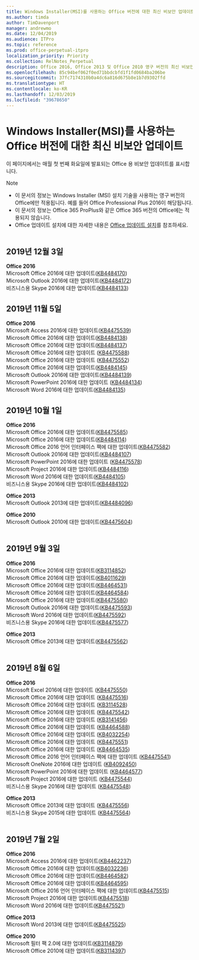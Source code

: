 ```yaml
---
title: Windows Installer(MSI)를 사용하는 Office 버전에 대한 최신 비보안 업데이트
ms.author: timda
author: TimDavenport
manager: andrewmo
ms.date: 12/04/2019
ms.audience: ITPro
ms.topic: reference
ms.prod: office-perpetual-itpro
localization_priority: Priority
ms.collection: RelNotes_Perpetual
description: Office 2016, Office 2013 및 Office 2010 영구 버전의 최신 비보안 업데이트 정보에 대한 링크를 IT 전문가에게 제공합니다.
ms.openlocfilehash: 85c94bef062f0ed71bbdcbfd1f1fd0684ba206be
ms.sourcegitcommit: 37fc7174310b0a4dc6a816d675b8e1b7d9302ffd
ms.translationtype: HT
ms.contentlocale: ko-KR
ms.lasthandoff: 12/03/2019
ms.locfileid: "39678650"
---
```

# <a name="latest-non-security-updates-for-versions-of-office-that-use-windows-installer-msi"></a>Windows Installer(MSI)를 사용하는 Office 버전에 대한 최신 비보안 업데이트

이 페이지에서는 매월 첫 번째 화요일에 발표되는 Office 용 비보안 업데이트를 표시합니다.

> [!NOTE]
> - 이 문서의 정보는 Windows Installer (MSI) 설치 기술을 사용하는 영구 버전의 Office에만 적용됩니다. 예를 들어 Office Professional Plus 2016이 해당됩니다.
> - 이 문서의 정보는 Office 365 ProPlus와 같은 Office 365 버전의 Office에는 적용되지 않습니다.
> - Office 업데이트 설치에 대한 자세한 내용은 [Office 업데이트 설치](https://support.office.com/article/2ab296f3-7f03-43a2-8e50-46de917611c5)를 참조하세요.
<br/><br/>

## <a name="december-3-2019"></a>2019년 12월 3일

**Office 2016**<br/>
Microsoft Office 2016에 대한 업데이트([KB4484170](https://support.microsoft.com/help/4484170)) <br/>
Microsoft Outlook 2016에 대한 업데이트([KB4484172](https://support.microsoft.com/help/4484172)) <br/>
비즈니스용 Skype 2016에 대한 업데이트([KB4484133](https://support.microsoft.com/help/4484133)) <br/>

## <a name="november-5-2019"></a>2019년 11월 5일

**Office 2016**<br/>
Microsoft Access 2016에 대한 업데이트([KB4475539](https://support.microsoft.com/help/4475539)) <br/>
Microsoft Office 2016에 대한 업데이트([KB4484138](https://support.microsoft.com/help/4484138)) <br/>
Microsoft Office 2016에 대한 업데이트([KB4484137](https://support.microsoft.com/help/4484137)) <br/>
Microsoft Office 2016에 대한 업데이트 ([KB4475588](https://support.microsoft.com/help/4475588)) <br/>
Microsoft Office 2016에 대한 업데이트 ([KB4475552](https://support.microsoft.com/help/4475552)) <br/>
Microsoft Office 2016에 대한 업데이트([KB4484145](https://support.microsoft.com/help/4484145)) <br/>
Microsoft Outlook 2016에 대한 업데이트([KB4484139](https://support.microsoft.com/help/4484139)) <br/>
Microsoft PowerPoint 2016에 대한 업데이트 ([KB4484134](https://support.microsoft.com/help/4484134)) <br/>
Microsoft Word 2016에 대한 업데이트([KB4484135](https://support.microsoft.com/help/4484135)) <br/>

## <a name="october-1-2019"></a>2019년 10월 1일

**Office 2016**<br/>
Microsoft Office 2016에 대한 업데이트([KB4475585](https://support.microsoft.com/help/4475585)) <br/> Microsoft Office 2016에 대한 업데이트([KB4484114](https://support.microsoft.com/help/4484114)) <br/>
Microsoft Office 2016 언어 인터페이스 팩에 대한 업데이트([KB4475582](https://support.microsoft.com/help/4475582))<br/>
Microsoft Outlook 2016에 대한 업데이트([KB4484107](https://support.microsoft.com/help/4484107)) <br/>
Microsoft PowerPoint 2016에 대한 업데이트 ([KB4475578](https://support.microsoft.com/help/4475578)) <br/>
Microsoft Project 2016에 대한 업데이트([KB4484116](https://support.microsoft.com/help/4484116)) <br/>
Microsoft Word 2016에 대한 업데이트([KB4484105](https://support.microsoft.com/help/4484105)) <br/>
비즈니스용 Skype 2016에 대한 업데이트([KB4484102](https://support.microsoft.com/help/4484102)) <br/>

**Office 2013**<br/>
Microsoft Outlook 2013에 대한 업데이트([KB4484096](https://support.microsoft.com/help/4484096))<br/>

**Office 2010**<br/>
Microsoft Outlook 2010에 대한 업데이트([KB4475604](https://support.microsoft.com/help/4475604))<br/><br/>

## <a name="september-3-2019"></a>2019년 9월 3일

**Office 2016**<br/>
Microsoft Office 2016에 대한 업데이트([KB3114852](https://support.microsoft.com/help/3114852))<br/>
Microsoft Office 2016에 대한 업데이트([KB4011629](https://support.microsoft.com/help/4011629))<br/>
Microsoft Office 2016에 대한 업데이트([KB4464531](https://support.microsoft.com/help/4464531))<br/>
Microsoft Office 2016에 대한 업데이트([KB4464584](https://support.microsoft.com/help/4464584))<br/>
Microsoft Office 2016에 대한 업데이트([KB4475580](https://support.microsoft.com/help/4475580))<br/>
Microsoft Outlook 2016에 대한 업데이트([KB4475593](https://support.microsoft.com/help/4475593))<br/>
Microsoft Word 2016에 대한 업데이트([KB4475592](https://support.microsoft.com/help/4475592))<br/>
비즈니스용 Skype 2016에 대한 업데이트([KB4475577](https://support.microsoft.com/help/4475577))<br/>

**Office 2013**<br/>
Microsoft Office 2013에 대한 업데이트([KB4475562](https://support.microsoft.com/help/4475562))<br/><br/>



## <a name="august-6-2019"></a>2019년 8월 6일

**Office 2016**<br/>
Microsoft Excel 2016에 대한 업데이트 ([KB4475550](https://support.microsoft.com/help/4475550))<br/>
Microsoft Office 2016에 대한 업데이트 ([KB4475516](https://support.microsoft.com/help/4475516))<br/>
Microsoft Office 2016에 대한 업데이트 ([KB3114528](https://support.microsoft.com/help/3114528))<br/>
Microsoft Office 2016에 대한 업데이트 ([KB4475542](https://support.microsoft.com/help/4475542))<br/>
Microsoft Office 2016에 대한 업데이트 ([KB3141456](https://support.microsoft.com/help/3141456))<br/>
Microsoft Office 2016에 대한 업데이트 ([KB4464588](https://support.microsoft.com/help/4464588))<br/>
Microsoft Office 2016에 대한 업데이트 ([KB4032254](https://support.microsoft.com/help/4032254))<br/>
Microsoft Office 2016에 대한 업데이트 ([KB4475551](https://support.microsoft.com/help/4475551))<br/>
Microsoft Office 2016에 대한 업데이트 ([KB4464535](https://support.microsoft.com/help/4464535))<br/>
Microsoft Office 2016 언어 인터페이스 팩에 대한 업데이트 ([KB4475541](https://support.microsoft.com/help/4475541))<br/>
Microsoft OneNote 2016에 대한 업데이트 ([KB4092450](https://support.microsoft.com/help/4092450))<br/>
Microsoft PowerPoint 2016에 대한 업데이트 ([KB4464577](https://support.microsoft.com/help/4464577))<br/>
Microsoft Project 2016에 대한 업데이트 ([KB4475544](https://support.microsoft.com/help/4475544))<br/>
비즈니스용 Skype 2016에 대한 업데이트 ([KB4475548](https://support.microsoft.com/help/4475548))<br/>

**Office 2013**<br/>
Microsoft Office 2013에 대한 업데이트 ([KB4475556](https://support.microsoft.com/help/4475556))<br/>
비즈니스용 Skype 2015에 대한 업데이트 ([KB4475564](https://support.microsoft.com/help/4475564))<br/><br/>



## <a name="july-2-2019"></a>2019년 7월 2일

**Office 2016**<br/>
Microsoft Access 2016에 대한 업데이트([KB4462237](https://support.microsoft.com/help/4462237))<br/>
Microsoft Office 2016에 대한 업데이트([KB4032236](https://support.microsoft.com/help/4032236))<br/>
Microsoft Office 2016에 대한 업데이트([KB4464582](https://support.microsoft.com/help/4464582))<br/>
Microsoft Office 2016에 대한 업데이트([KB4464595](https://support.microsoft.com/help/4464595))<br/>
Microsoft Office 2016 언어 인터페이스 팩에 대한 업데이트([KB4475515](https://support.microsoft.com/help/4475515))<br/>
Microsoft Project 2016에 대한 업데이트([KB4475518](https://support.microsoft.com/help/4475518))<br/>
Microsoft Word 2016에 대한 업데이트([KB4475521](https://support.microsoft.com/help/4475521))<br/>


**Office 2013**<br/>
Microsoft Word 2013에 대한 업데이트([KB4475525](https://support.microsoft.com/help/4475525))<br/>


**Office 2010**<br/>
Microsoft 필터 팩 2.0에 대한 업데이트([KB3114879](https://support.microsoft.com/help/3114879))<br/>Microsoft Office 2010에 대한 업데이트([KB3114397](https://support.microsoft.com/help/3114397))<br/><br/>

